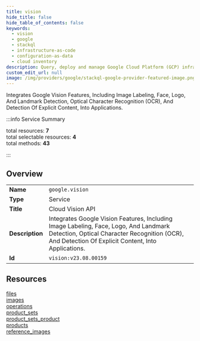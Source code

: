 ```yaml
---
title: vision
hide_title: false
hide_table_of_contents: false
keywords:
  - vision
  - google
  - stackql
  - infrastructure-as-code
  - configuration-as-data
  - cloud inventory
description: Query, deploy and manage Google Cloud Platform (GCP) infrastructure and resources using SQL
custom_edit_url: null
image: /img/providers/google/stackql-google-provider-featured-image.png
---
```

Integrates Google Vision Features, Including Image Labeling, Face, Logo, And Landmark Detection, Optical Character Recognition (OCR), And Detection Of Explicit Content, Into Applications.  
    
:::info Service Summary

<div class="row">
<div class="providerDocColumn">
<span>total resources:&nbsp;<b>7</b></span><br />
<span>total selectable resources:&nbsp;<b>4</b></span><br />
<span>total methods:&nbsp;<b>43</b></span><br />
</div>
</div>

:::

## Overview
<table><tbody>
<tr><td><b>Name</b></td><td><code>google.vision</code></td></tr>
<tr><td><b>Type</b></td><td>Service</td></tr>
<tr><td><b>Title</b></td><td>Cloud Vision API</td></tr>
<tr><td><b>Description</b></td><td>Integrates Google Vision Features, Including Image Labeling, Face, Logo, And Landmark Detection, Optical Character Recognition (OCR), And Detection Of Explicit Content, Into Applications.</td></tr>
<tr><td><b>Id</b></td><td><code>vision:v23.08.00159</code></td></tr>
</tbody></table>

## Resources
<div class="row">
<div class="providerDocColumn">
<a href="/providers/google/vision/files/">files</a><br />
<a href="/providers/google/vision/images/">images</a><br />
<a href="/providers/google/vision/operations/">operations</a><br />
<a href="/providers/google/vision/product_sets/">product_sets</a><br />
</div>
<div class="providerDocColumn">
<a href="/providers/google/vision/product_sets_product/">product_sets_product</a><br />
<a href="/providers/google/vision/products/">products</a><br />
<a href="/providers/google/vision/reference_images/">reference_images</a><br />
</div>
</div>
